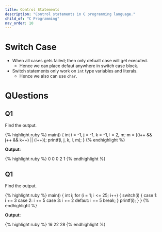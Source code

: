 ```yaml
---
title: Control Statements
description: "Control statements in C programming language."
child_of: "C Programming"
nav_order: 10
---
```


# Switch Case

- When all cases gets failed; then only defualt case will get executed.
    - Hence we can place defaut anywhere in switch case block.
- Switch statements only work on `int` type variables and literals.
    - Hence we also can use `char`.

# QUestions

## Q1

Find the output.

{% highlight ruby %}
main() {
    int i = -1, j = -1, k = -1, l = 2, m;
    m = ((i++ && j++ && k++) || (l++));
    printf(i, j, k, l, m);
}
{% endhighlight %}

**Output:**

{% highlight ruby %}
0 0 0 2 1
{% endhighlight %}

## Q1

Find the output.

{% highlight ruby %}
main() {
    int i;
    for (i = 1; i <= 25; i++) {
        switch(i) {
            case 1: i += 3
            case 2: i += 5
            case 3: i += 2
            defaut: i += 5
            break;
        }
        printf(i);
    }
}
{% endhighlight %}

**Output:**

{% highlight ruby %}
16 22 28
{% endhighlight %}